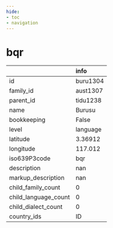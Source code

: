```yaml
---
hide:
- toc
- navigation
---
```

# bqr
|                      | info     |
|:---------------------|:---------|
| id                   | buru1304 |
| family_id            | aust1307 |
| parent_id            | tidu1238 |
| name                 | Burusu   |
| bookkeeping          | False    |
| level                | language |
| latitude             | 3.36912  |
| longitude            | 117.012  |
| iso639P3code         | bqr      |
| description          | nan      |
| markup_description   | nan      |
| child_family_count   | 0        |
| child_language_count | 0        |
| child_dialect_count  | 0        |
| country_ids          | ID       |